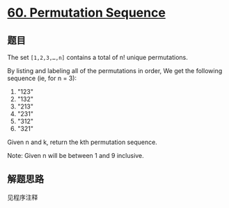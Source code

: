 # [60. Permutation Sequence](https://leetcode-cn.com/problems/permutation-sequence/)

## 题目
The set `[1,2,3,…,n]` contains a total of n! unique permutations.

By listing and labeling all of the permutations in order,
We get the following sequence (ie, for n = 3):

1. "123"
1. "132"
1. "213"
1. "231"
1. "312"
1. "321"



Given n and k, return the kth permutation sequence.

Note: Given n will be between 1 and 9 inclusive.

## 解题思路

见程序注释
